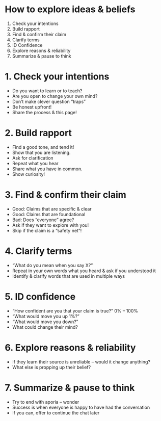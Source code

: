 [comment]: # (Compile this presentation with the command below)
[comment]: # (mdslides presentation.md --include media)



# How to explore ideas & beliefs

1. Check your intentions
2. Build rapport
3. Find & confirm their claim
4. Clarify terms
5. ID Confidence
6. Explore reasons & reliability
7. Summarize & pause to think


[comment]: # (!!!)

# 1. Check your intentions

* Do you want to learn or to teach?
* Are you open to change your own mind?
* Don’t make clever question “traps”
* Be honest upfront!
* Share the process & this page!


[comment]: # (!!!)

# 2. Build rapport

* Find a good tone, and tend it!
* Show that you are listening.
* Ask for clarification
* Repeat what you hear
* Share what you have in common.
* Show curiosity!


[comment]: # (!!!)

# 3. Find & confirm their claim

* Good: Claims that are specific & clear
* Good: Claims that are foundational
* Bad: Does “everyone” agree?
* Ask if they want to explore with you!
* Skip if the claim is a “safety net”!


[comment]: # (!!!)

# 4. Clarify terms

* “What do you mean when you say X?”
* Repeat in your own words what you heard & ask if you understood it
* Identify & clarify words that are used in multiple ways


[comment]: # (!!!)

# 5. ID confidence

* “How confident are you that your claim is true?” 0% – 100%
* “What would move you up 1%?”
* “What would move you down?”
* What could change their mind?


[comment]: # (!!!)

# 6. Explore reasons & reliability

* If they learn their source is unreliable – would it change anything?
* What else is propping up their belief?


[comment]: # (!!!)

# 7. Summarize & pause to think

* Try to end with aporia – wonder
* Success is when everyone is happy to have had the conversation
* If you can, offer to continue the chat later

